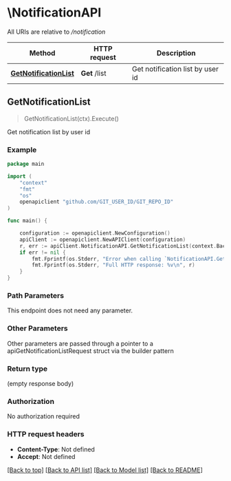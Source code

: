 # \NotificationAPI

All URIs are relative to */notification*

Method | HTTP request | Description
------------- | ------------- | -------------
[**GetNotificationList**](NotificationAPI.md#GetNotificationList) | **Get** /list | Get notification list by user id



## GetNotificationList

> GetNotificationList(ctx).Execute()

Get notification list by user id

### Example

```go
package main

import (
	"context"
	"fmt"
	"os"
	openapiclient "github.com/GIT_USER_ID/GIT_REPO_ID"
)

func main() {

	configuration := openapiclient.NewConfiguration()
	apiClient := openapiclient.NewAPIClient(configuration)
	r, err := apiClient.NotificationAPI.GetNotificationList(context.Background()).Execute()
	if err != nil {
		fmt.Fprintf(os.Stderr, "Error when calling `NotificationAPI.GetNotificationList``: %v\n", err)
		fmt.Fprintf(os.Stderr, "Full HTTP response: %v\n", r)
	}
}
```

### Path Parameters

This endpoint does not need any parameter.

### Other Parameters

Other parameters are passed through a pointer to a apiGetNotificationListRequest struct via the builder pattern


### Return type

 (empty response body)

### Authorization

No authorization required

### HTTP request headers

- **Content-Type**: Not defined
- **Accept**: Not defined

[[Back to top]](#) [[Back to API list]](../README.md#documentation-for-api-endpoints)
[[Back to Model list]](../README.md#documentation-for-models)
[[Back to README]](../README.md)

